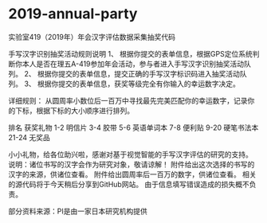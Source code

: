 # 2019-annual-party
实验室419（2019年）年会汉字评估数据采集抽奖代码

手写汉字识别抽奖活动规则说明
1、	根据你提交的表单信息，根据GPS定位系统判断你本人是否在理五A-419参加年会活动，参与者进入手写汉字识别抽奖活动队列。
2、	根据你提交的表单信息，提交正确的手写汉字标识码进入抽奖活动队列。
3、	根据你提交的表单信息，获奖等级完全有你输入的幸运数字决定。

详细规则：
从圆周率小数位后一百万中寻找最先完美匹配你的幸运数字，记录你的下标，根据下标的大小顺序进行排列。

排名	获奖礼物
1-2	明信片
3-4	胶带
5-6	英语单词本
7-8	便利贴
9-20	硬笔书法本
21-24	无奖品

小小礼物，给各位助兴啦，感谢对基于视觉智能的手写汉字评估的研究的支持。
说明：诸位书写的汉字会作为研究对象，敬请谅解！
附件给出这次选择的书写的汉字的来源，供诸位查看。
附件给出圆周率后一百万的数字，供诸位查看。
相关的源代码将于今天稍后分享到GitHub网站。
由于信息填写错误造成的损失概不负责。

部分资料来源：PI是由一家日本研究机构提供
